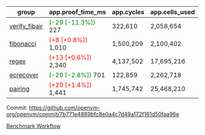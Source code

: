 | group | app.proof_time_ms | app.cycles | app.cells_used | leaf.proof_time_ms | leaf.cycles | leaf.cells_used |
| -- | -- | -- | -- | -- | -- | -- |
| [verify_fibair](https://github.com/openvm-org/openvm/blob/benchmark-results/benchmarks-pr/2167/verify_fibair-7b771e4889bfc8e0a4c7d49a172f161d50faa96e.md) |<span style='color: green'>(-29 [-11.3%])</span> 227 |  322,610 |  2,058,654 |- | - | - |
| [fibonacci](https://github.com/openvm-org/openvm/blob/benchmark-results/benchmarks-pr/2167/fibonacci-7b771e4889bfc8e0a4c7d49a172f161d50faa96e.md) |<span style='color: red'>(+8 [+0.8%])</span> 1,010 |  1,500,209 |  2,100,402 |- | - | - |
| [regex](https://github.com/openvm-org/openvm/blob/benchmark-results/benchmarks-pr/2167/regex-7b771e4889bfc8e0a4c7d49a172f161d50faa96e.md) |<span style='color: red'>(+13 [+0.6%])</span> 2,340 |  4,137,502 |  17,695,216 |- | - | - |
| [ecrecover](https://github.com/openvm-org/openvm/blob/benchmark-results/benchmarks-pr/2167/ecrecover-7b771e4889bfc8e0a4c7d49a172f161d50faa96e.md) |<span style='color: green'>(-20 [-2.8%])</span> 701 |  122,859 |  2,262,718 |- | - | - |
| [pairing](https://github.com/openvm-org/openvm/blob/benchmark-results/benchmarks-pr/2167/pairing-7b771e4889bfc8e0a4c7d49a172f161d50faa96e.md) |<span style='color: red'>(+20 [+1.4%])</span> 1,441 |  1,745,742 |  25,468,210 |- | - | - |


Commit: https://github.com/openvm-org/openvm/commit/7b771e4889bfc8e0a4c7d49a172f161d50faa96e

[Benchmark Workflow](https://github.com/openvm-org/openvm/actions/runs/18543637017)

